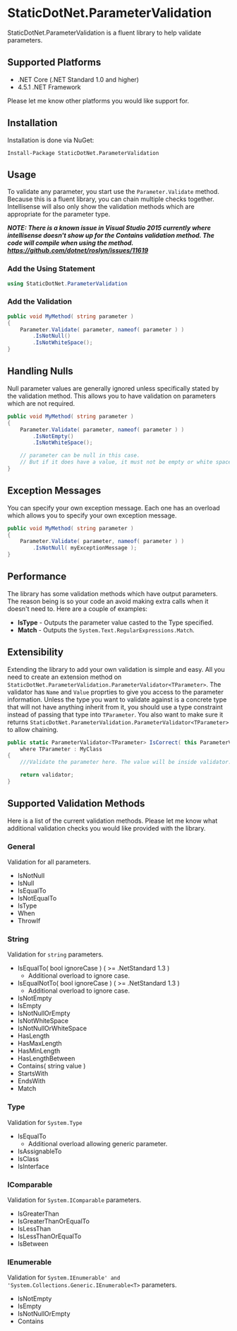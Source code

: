 # StaticDotNet.ParameterValidation

StaticDotNet.ParameterValidation is a fluent library to help validate parameters.

## Supported Platforms
* .NET Core (.NET Standard 1.0 and higher)
* 4.5.1 .NET Framework

Please let me know other platforms you would like support for.

## Installation

Installation is done via NuGet:

    Install-Package StaticDotNet.ParameterValidation

## Usage

To validate any parameter, you start use the `Parameter.Validate` method. Because this is a fluent library, you can chain multiple checks together. Intellisense will also only show the validation methods which are appropriate for the parameter type.

***NOTE: There is a known issue in Visual Studio 2015 currently where intellisense doesn't show up for the Contains validation method. The code will compile when using the method. <a href="https://github.com/dotnet/roslyn/issues/11619">https://github.com/dotnet/roslyn/issues/11619</a>***

### Add the Using Statement

```csharp
using StaticDotNet.ParameterValidation
```

### Add the Validation

```csharp
public void MyMethod( string parameter )
{
	Parameter.Validate( parameter, nameof( parameter ) )
		.IsNotNull()
		.IsNotWhiteSpace();
}
```

## Handling Nulls

Null parameter values are generally ignored unless specifically stated by the validation method.  This allows you to have validation on parameters which are not required.

```csharp
public void MyMethod( string parameter )
{
	Parameter.Validate( parameter, nameof( parameter ) )
		.IsNotEmpty()
		.IsNotWhiteSpace();

	// parameter can be null in this case.
	// But if it does have a value, it must not be empty or white space.
}
```

## Exception Messages
You can specify your own exception message. Each one has an overload which allows you to specify your own exception message.

```csharp
public void MyMethod( string parameter )
{
	Parameter.Validate( parameter, nameof( parameter ) )
		.IsNotNull( myExceptionMessage );
}
```

## Performance
The library has some validation methods which have output parameters.  The reason being is so your code an avoid making extra calls when it doesn't need to.  Here are a couple of examples:

* **IsType** - Outputs the parameter value casted to the Type specified.
* **Match** - Outputs the `System.Text.RegularExpressions.Match`.


## Extensibility
Extending the library to add your own validation is simple and easy.  All you need to create an extension method on `StaticDotNet.ParameterValidation.ParameterValidator<TParameter>`. The validator has `Name` and `Value` proprties to give you access to the parameter information.  Unless the type you want to validate against is a concrete type that will not have anything inherit from it, you should use a type constraint instead of passing that type into `TParameter`. You also want to make sure it returns `StaticDotNet.ParameterValidation.ParameterValidator<TParameter>` to allow chaining.

```csharp
public static ParameterValidator<TParameter> IsCorrect( this ParameterValidator<TParameter> validator )
	where TParameter : MyClass
{
	///Validate the parameter here. The value will be inside validator.Value.

	return validator;
}
```

## Supported Validation Methods
Here is a list of the current validation methods. Please let me know what additional validation checks you would like provided with the library.

### General
Validation for all parameters.

* IsNotNull
* IsNull
* IsEqualTo
* IsNotEqualTo
* IsType
* When
* ThrowIf

### String
Validation for `string` parameters.

* IsEqualTo( bool ignoreCase ) ( >= .NetStandard 1.3 )
  * Additional overload to ignore case.
* IsEqualNotTo( bool ignoreCase ) ( >= .NetStandard 1.3 )
  * Additional overload to ignore case.
* IsNotEmpty
* IsEmpty
* IsNotNullOrEmpty
* IsNotWhiteSpace
* IsNotNullOrWhiteSpace
* HasLength
* HasMaxLength
* HasMinLength
* HasLengthBetween
* Contains( string value )
* StartsWith
* EndsWith
* Match

### Type
Validation for `System.Type`

* IsEqualTo
  * Additional overload allowing generic parameter.
* IsAssignableTo
* IsClass
* IsInterface

### IComparable
Validation for `System.IComparable` parameters.

* IsGreaterThan
* IsGreaterThanOrEqualTo
* IsLessThan
* IsLessThanOrEqualTo
* IsBetween

### IEnumerable
Validation for `System.IEnumerable' and 'System.Collections.Generic.IEnumerable<T>` parameters.

* IsNotEmpty
* IsEmpty
* IsNotNullOrEmpty
* Contains
